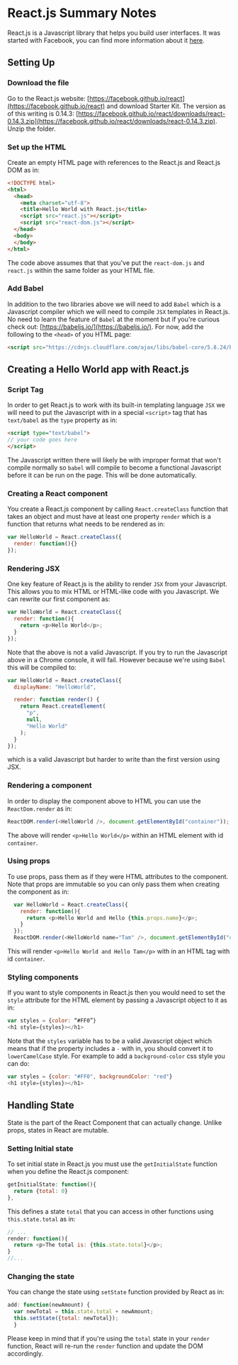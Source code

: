 # React.js Summary Notes
React.js is a Javascript library that helps you build user interfaces. It was started with Facebook, you can find more information about it [here](https://facebook.github.io/react/).
## Setting Up
### Download the file
Go to the React.js website: [https://facebook.github.io/react](https://facebook.github.io/react) and download Starter Kit. The version as of this writing is 0.14.3: [https://facebook.github.io/react/downloads/react-0.14.3.zip](https://facebook.github.io/react/downloads/react-0.14.3.zip). Unzip the folder.
### Set up the HTML
Create an empty HTML page with references to the React.js and React.js DOM as in:
```html
<!DOCTYPE html>
<html>
  <head>
    <meta charset="utf-8">
    <title>Hello World with React.js</title>
    <script src="react.js"></script>
    <script src="react-dom.js"></script>
  </head>
  <body>
  </body>
</html>
```
The code above assumes that that you've put the `react-dom.js` and `react.js` within the same folder as your HTML file.
### Add Babel
In addition to the two libraries above we will need to add `Babel` which is a Javascript compiler which we will need to compile `JSX` templates in React.js. No need to learn the feature of `Babel` at the moment but if you're curious check out: [https://babeljs.io/](https://babeljs.io/). For now, add the following to the `<head>` of you HTML page:
```html
<script src="https://cdnjs.cloudflare.com/ajax/libs/babel-core/5.8.24/browser.min.js"></script>
```
## Creating a Hello World app with React.js
### Script Tag
In order to get React.js to work with its built-in templating language `JSX` we will need to put the Javascript with in a special `<script>` tag that has `text/babel` as the `type` property as in:
```html
<script type="text/babel">
// your code goes here
</script>
```
The Javascript written there will likely be with improper format that won't compile normally so `babel` will compile to become a functional Javascript before it can be run on the page. This will be done automatically.
### Creating a React component
You create a React.js component by calling `React.createClass` function that takes an object and must have at least one property `render` which is a function that returns what needs to be rendered as in:
```js
var HelloWorld = React.createClass({
  render: function(){}
});
```
### Rendering JSX
One key feature of React.js is the ability to render `JSX` from your Javascript. This allows you to mix HTML or HTML-like code with you Javascript. We can rewrite our first component as:
```js
var HelloWorld = React.createClass({
  render: function(){
    return <p>Hello World</p>;
  }
});
```
Note that the above is not a valid Javascript. If you try to run the Javascript above in a Chrome console, it will fail. However because we're using `Babel` this will be compiled to:
```js
var HelloWorld = React.createClass({
  displayName: "HelloWorld",

  render: function render() {
    return React.createElement(
      "p",
      null,
      "Hello World"
    );
  }
});
```
which is a valid Javascript but harder to write than the first version using JSX.
### Rendering a component
In order to display the component above to HTML you can use the `ReactDom.render` as in:
```js
ReactDOM.render(<HelloWorld />, document.getElementById("container"));
```
The above will render `<p>Hello World</p>` within an HTML element with id `container`.
### Using props
To use props, pass them as if they were HTML attributes to the component. Note that props are immutable so you can only pass them when creating the component as in:
```js
  var HelloWorld = React.createClass({
    render: function(){
      return <p>Hello World and Hello {this.props.name}</p>;
    }
  });
  ReactDOM.render(<HelloWorld name="Tam" />, document.getElementById("container"));
```
This will render `<p>Hello World and Hello Tam</p>` with in an HTML tag with id `container`.
### Styling components
If you want to style components in React.js then you would need to set the `style` attribute for the HTML element by passing a Javascript object to it as in:
```js
var styles = {color: “#FF0”}
<h1 style={styles}></h1>
```
Note that the `styles` variable has to be a valid Javascript object which means that if the property includes a `-` with in, you should convert it to `lowerCamelCase` style. For example to add a `background-color` css style you can do:
```js
var styles = {color: "#FF0", backgroundColor: "red"}
<h1 style={styles}></h1>
```
## Handling State
State is the part of the React Component that can actually change. Unlike props, states in React are mutable.
### Setting Initial state
To set initial state in React.js you must use the `getInitialState` function when you define the React.js component:
```js
getInitialState: function(){
  return {total: 0}
},
```
This defines a state `total` that you can access in other functions using `this.state.total` as in:
```js
// ...
render: function(){
  return <p>The total is: {this.state.total}</p>;
}
//...
```
### Changing the state
You can change the state using `setState` function provided by React as in:
```js
add: function(newAmount) {
  var newTotal = this.state.total + newAmount;
  this.setState({total: newTotal});
  }
```
Please keep in mind that if you're using the `total` state in your `render` function, React will re-run the `render` function and update the DOM accordingly.
